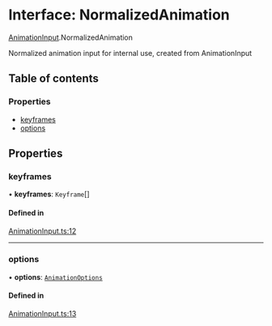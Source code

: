 # Interface: NormalizedAnimation

[AnimationInput](../wiki/AnimationInput).NormalizedAnimation

Normalized animation input for internal use, created from AnimationInput

## Table of contents

### Properties

- [keyframes](../wiki/AnimationInput.NormalizedAnimation#keyframes)
- [options](../wiki/AnimationInput.NormalizedAnimation#options)

## Properties

### keyframes

• **keyframes**: `Keyframe`[]

#### Defined in

[AnimationInput.ts:12](https://github.com/tristanjohnson849/react-controlled-animations/blob/db11f49/src/AnimationInput.ts#L12)

___

### options

• **options**: [`AnimationOptions`](../wiki/AnimationInput#animationoptions)

#### Defined in

[AnimationInput.ts:13](https://github.com/tristanjohnson849/react-controlled-animations/blob/db11f49/src/AnimationInput.ts#L13)
